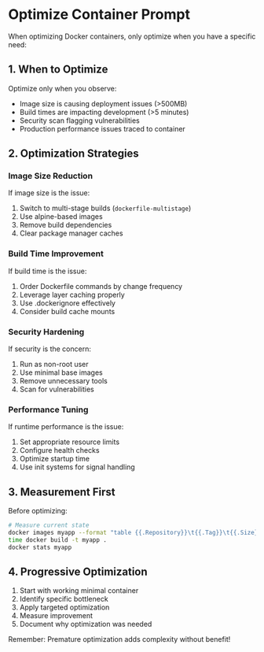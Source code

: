 # Optimize Container Prompt

When optimizing Docker containers, only optimize when you have a specific need:

## 1. When to Optimize

Optimize only when you observe:
- Image size is causing deployment issues (>500MB)
- Build times are impacting development (>5 minutes)
- Security scan flagging vulnerabilities
- Production performance issues traced to container

## 2. Optimization Strategies

### Image Size Reduction
If image size is the issue:
1. Switch to multi-stage builds (`dockerfile-multistage`)
2. Use alpine-based images
3. Remove build dependencies
4. Clear package manager caches

### Build Time Improvement
If build time is the issue:
1. Order Dockerfile commands by change frequency
2. Leverage layer caching properly
3. Use .dockerignore effectively
4. Consider build cache mounts

### Security Hardening
If security is the concern:
1. Run as non-root user
2. Use minimal base images
3. Remove unnecessary tools
4. Scan for vulnerabilities

### Performance Tuning
If runtime performance is the issue:
1. Set appropriate resource limits
2. Configure health checks
3. Optimize startup time
4. Use init systems for signal handling

## 3. Measurement First

Before optimizing:
```bash
# Measure current state
docker images myapp --format "table {{.Repository}}\t{{.Tag}}\t{{.Size}}"
time docker build -t myapp .
docker stats myapp
```

## 4. Progressive Optimization

1. Start with working minimal container
2. Identify specific bottleneck
3. Apply targeted optimization
4. Measure improvement
5. Document why optimization was needed

Remember: Premature optimization adds complexity without benefit!